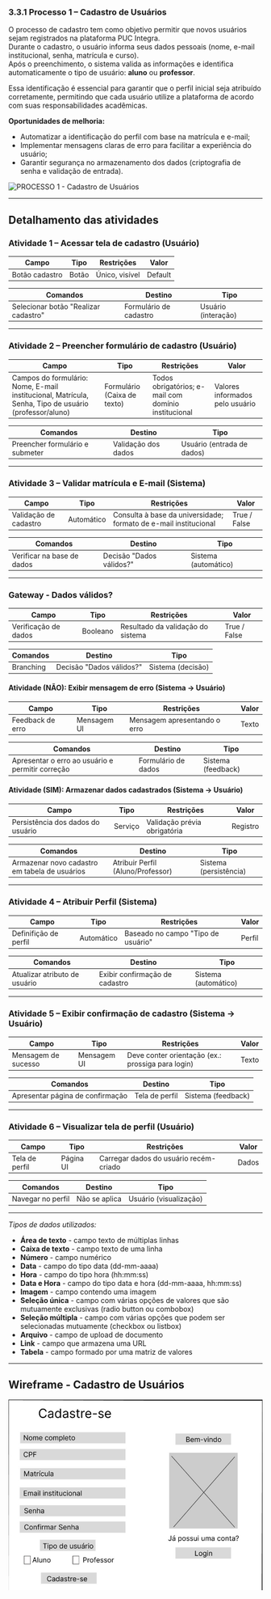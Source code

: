 ### 3.3.1 Processo 1 – Cadastro de Usuários

O processo de cadastro tem como objetivo permitir que novos usuários sejam registrados na plataforma PUC Integra.  
Durante o cadastro, o usuário informa seus dados pessoais (nome, e-mail institucional, senha, matrícula e curso).  
Após o preenchimento, o sistema valida as informações e identifica automaticamente o tipo de usuário: **aluno** ou **professor**.  

Essa identificação é essencial para garantir que o perfil inicial seja atribuído corretamente, permitindo que cada usuário utilize a plataforma de acordo com suas responsabilidades acadêmicas.  

**Oportunidades de melhoria:**  
- Automatizar a identificação do perfil com base na matrícula e e-mail;  
- Implementar mensagens claras de erro para facilitar a experiência do usuário;  
- Garantir segurança no armazenamento dos dados (criptografia de senha e validação de entrada). 

![PROCESSO 1 - Cadastro de Usuários](../images/p1_CadastroUsuário.png "Modelo BPMN do Processo 1.")

---

## Detalhamento das atividades  

### Atividade 1 – Acessar tela de cadastro (Usuário)

| **Campo**         | **Tipo**       | **Restrições**              | **Valor**         |
|-------------------|----------------|-----------------------------|-------------------|
| Botão cadastro    | Botão          | Único, visível              |  Default          |

| **Comandos**      | **Destino**            | **Tipo**   |
|-------------------|------------------------|------------|
| Selecionar botão "Realizar cadastro"| Formulário de cadastro| Usuário (interação)   |

---

### Atividade 2 – Preencher formulário de cadastro (Usuário)

| **Campo**             | **Tipo**        | **Restrições**                                        | **Valor** |
|-----------------------|-----------------|-------------------------------------------------------|-------------------|
| Campos do formulário: Nome, E-mail institucional, Matrícula, Senha, Tipo de usuário (professor/aluno) | Formulário (Caixa de texto)  | Todos obrigatórios; e-mail com domínio institucional | Valores informados pelo usuário  |

| **Comandos**          | **Destino**                    | **Tipo**   |
|-----------------------|--------------------------------|------------|
| Preencher formulário e submeter | Validação dos dados | Usuário (entrada de dados) |


---

### Atividade 3 – Validar matrícula e E-mail (Sistema)

| Campo | Tipo | Restrições |  **Valor** |
|-------|------|------------|------------|
| Validação de cadastro | Automático | Consulta à base da universidade; formato de e-mail institucional | True / False |


| **Comandos**       | **Destino**                | **Tipo**   |
|--------------------|----------------------------|------------|
| Verificar na base de dados| Decisão "Dados válidos?"       | Sistema (automático)|

---


### Gateway - Dados válidos?
| **Campo**         | **Tipo**    | **Restrições**                                 | **Valor** |
|--------------------|-------------|-----------------------------------------------|-----------|
| Verificação de dados| Booleano    | Resultado da validação do sistema  | True / False        |

| **Comandos**       | **Destino**                      | **Tipo**   |
|--------------------|----------------------------------|------------|
| Branching          | Decisão "Dados válidos?"         | Sistema (decisão)|


#### Atividade (NÃO): Exibir mensagem de erro (Sistema → Usuário)

| **Campo**          | **Tipo**    | **Restrições**                | **Valor**  |
|--------------------|-------------|-------------------------------|------------|
| Feedback de erro   | Mensagem UI | Mensagem apresentando o erro  | Texto      |

| **Comandos**       | **Destino**                      | **Tipo**   |
|--------------------|----------------------------------|------------|
| Apresentar o erro ao usuário e permitir correção| Formulário de dados  | Sistema (feedback) |


#### Atividade (SIM): Armazenar dados cadastrados (Sistema → Usuário)

| **Campo**          | **Tipo**    | **Restrições**                | **Valor** |
|--------------------|-------------|-------------------------------|------------|
| Persistência dos dados do usuário  | Serviço | Validação prévia obrigatória  | Registro  |

| **Comandos**       | **Destino**                      | **Tipo**   |
|--------------------|----------------------------------|------------|
|Armazenar novo cadastro em tabela de usuários| Atribuir Perfil (Aluno/Professor)  | Sistema (persistência) |


---

### Atividade 4 – Atribuir Perfil (Sistema)

| **Campo**               | **Tipo**    | **Restrições**                         | **Valor** |
|-------------------------|-------------|----------------------------------------|------------|
| Definifição de perfil   | Automático  | Baseado no campo "Tipo de usuário"     | Perfil     |

| **Comandos**       | **Destino**                                   | **Tipo**  |
|--------------------|-----------------------------------------------|-----------|
|Atualizar atributo de usuário    | Exibir confirmação de cadastro   | Sistema (automático) |


---

### Atividade 5 – Exibir confirmação de cadastro (Sistema → Usuário)
 
| **Campo**         | **Tipo**        | **Restrições**                              | **Valor** |
|-------------------|-----------------|---------------------------------------------|-------------------|
| Mensagem de sucesso   | Mensagem UI   | Deve conter orientação (ex.: prossiga para login)  |  Texto   |

| **Comandos**       | **Destino**                 | **Tipo**   |
|--------------------|-----------------------------|------------|
| Apresentar página de confirmação | Tela de perfil| Sistema (feedback)|


---

### Atividade 6 – Visualizar tela de perfil (Usuário)

| **Campo**            | **Tipo**    | **Restrições**                       | **Valor** |
|----------------------|-------------|--------------------------------------|------------|
| Tela de perfil       | Página UI   | Carregar dados do usuário recém-criado | Dados    |

| **Comandos**       | **Destino**          | **Tipo**   |
|--------------------|----------------------|------------|
| Navegar no perfil  | Não se aplica        | Usuário (visualização)|

---

_Tipos de dados utilizados:_  

* **Área de texto** - campo texto de múltiplas linhas  
* **Caixa de texto** - campo texto de uma linha  
* **Número** - campo numérico  
* **Data** - campo do tipo data (dd-mm-aaaa)  
* **Hora** - campo do tipo hora (hh:mm:ss)  
* **Data e Hora** - campo do tipo data e hora (dd-mm-aaaa, hh:mm:ss)  
* **Imagem** - campo contendo uma imagem  
* **Seleção única** - campo com várias opções de valores que são mutuamente exclusivas (radio button ou combobox)  
* **Seleção múltipla** - campo com várias opções que podem ser selecionadas mutuamente (checkbox ou listbox)  
* **Arquivo** - campo de upload de documento  
* **Link** - campo que armazena uma URL  
* **Tabela** - campo formado por uma matriz de valores 

---

## Wireframe - Cadastro de Usuários

![WIREFRAME - PROCESSO 1 - Cadastro de Usuários](../images/wireframe_cadastro.png)